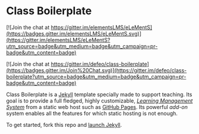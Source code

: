 Class Boilerplate
=================

[![Join the chat at https://gitter.im/elementsLMS/eLeMentS](https://badges.gitter.im/elementsLMS/eLeMentS.svg)](https://gitter.im/elementsLMS/eLeMentS?utm_source=badge&utm_medium=badge&utm_campaign=pr-badge&utm_content=badge)

[![Join the chat at https://gitter.im/defeo/class-boilerplate](https://badges.gitter.im/Join%20Chat.svg)](https://gitter.im/defeo/class-boilerplate?utm_source=badge&utm_medium=badge&utm_campaign=pr-badge&utm_content=badge)


Class Boilerplate is a [Jekyll](http://jekyllrb.com/) template
specially made to support teaching. Its goal is to provide a full
fledged, highly customizable,
[*Learning Management System*](https://en.wikipedia.org/wiki/Learning_management_system)
from a static web host such as
[GitHub Pages](https://pages.github.com/). Its powerful *add-on*
system enables all the features for which static hosting is not
enough.

To get started, fork this repo and
[launch Jekyll](https://help.github.com/articles/using-jekyll-with-pages/).
